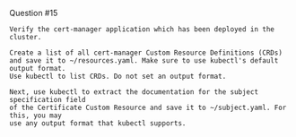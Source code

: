 
Question #15
~~~~~~~~~~~~~~~~~~~~~~~~~~~~~~~~~~~~~~~~~~~~~~~~~~~~~~~~~~~~~~~~~~~~~~~~~~~~~~~~~~~~~
Verify the cert-manager application which has been deployed in the cluster.

Create a list of all cert-manager Custom Resource Definitions (CRDs)
and save it to ~/resources.yaml. Make sure to use kubectl's default output format.
Use kubectl to list CRDs. Do not set an output format.

Next, use kubectl to extract the documentation for the subject specification field
of the Certificate Custom Resource and save it to ~/subject.yaml. For this, you may
use any output format that kubectl supports.
~~~~~~~~~~~~~~~~~~~~~~~~~~~~~~~~~~~~~~~~~~~~~~~~~~~~~~~~~~~~~~~~~~~~~~~~~~~~~~~~~~~~~
